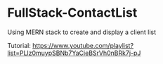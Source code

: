 # FullStack-ContactList

Using MERN stack to create and display a client list

Tutorial:
https://www.youtube.com/playlist?list=PLlz0muypSBNb7YaCieBSrVh0nBRk7j-pJ
